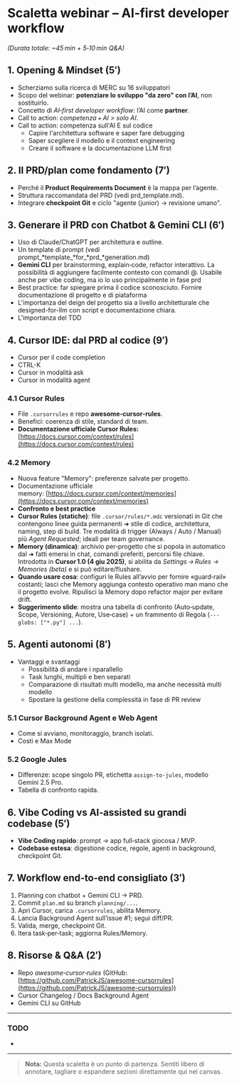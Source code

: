 # Scaletta webinar – AI‑first developer workflow

*(Durata totale: \~45 min + 5‑10 min Q&A)*

## 1. Opening & Mindset (5′)

- Scherziamo sulla ricerca di MERC su 16 sviluppatori
- Scopo del webinar: **potenziare lo sviluppo "da zero" con l’AI**, non sostituirlo.
- Concetto di *AI‑first developer workflow*: l’AI come **partner**.
- Call to action: *competenza + AI > solo AI*.
- Call to action: competenza sull'AI E sul codice 
  - Capire l'architettura software e saper fare debugging
  - Saper scegliere il modello e il context engineering
  - Creare il software e la documentazione LLM first

## 2. Il PRD/plan come fondamento (7′)

- Perché il **Product Requirements Document** è la mappa per l’agente.
- Struttura raccomandata del PRD (vedi prd\_template.md).
- Integrare **checkpoint Git** e ciclo "agente (junior) → revisione umano".

## 3. Generare il PRD con Chatbot & Gemini CLI (6′)

- Uso di Claude/ChatGPT per architettura e outline. 
- Un template di prompt (vedi prompt\_*template\_*for\_*prd\_*generation.md)
- **Gemini CLI** per brainstorming, explain‑code, refactor interattivo. La possibilità di aggiungere facilmente contesto con comandi @. Usabile anche per vibe coding, ma io lo uso principalmente in fase prd
- Best practice: far spiegare prima il codice sconosciuto. Fornire documentazione di progetto e di piataforma
- L'importanza del deign del progetto sia a livello architetturale che designed-for-llm con script e documentazione chiara.
- L'importanza del TDD

## 4. Cursor IDE: dal PRD al codice (9′)

- Cursor per il code completion
- CTRL-K
- Cursor in modalità ask
- Cursor in modalità agent

### 4.1 Cursor Rules

- File `.cursorrules` e repo **awesome‑cursor‑rules**.
- Benefici: coerenza di stile, standard di team.
- **Documentazione ufficiale Cursor Rules:** [https://docs.cursor.com/context/rules](https://docs.cursor.com/context/rules)

### 4.2 Memory

- Nuova feature "Memory": preferenze salvate per progetto.
- Documentazione ufficiale memory: [https://docs.cursor.com/context/memories](https://docs.cursor.com/context/memories)
- **Confronto e best practice**
- **Cursor Rules (statiche)**: file `.cursor/rules/*.mdc` versionati in Git che contengono linee guida permanenti ➜ stile di codice, architettura, naming, step di build. Tre modalità di trigger (Always / Auto / Manual) più *Agent Requested*; ideali per team governance.
- **Memory (dinamica)**: archivio per‑progetto che si popola in automatico dal  ➜ fatti emersi in chat, comandi preferiti, percorsi file chiave. Introdotta in **Cursor 1.0 (4 giu 2025)**, si abilita da *Settings → Rules → Memories (beta)* e si può editare/flushare.
- **Quando usare cosa**: configuri le Rules all’avvio per fornire «guard‑rail» costanti; lasci che Memory aggiunga contesto operativo man mano che il progetto evolve. Ripulisci la Memory dopo refactor major per evitare drift.
- **Suggerimento slide**: mostra una tabella di confronto (Auto‑update, Scope, Versioning, Autore, Use‑case) + un frammento di Regola (`---
  globs: ["*.py"]
  ...`).

## 5. Agenti autonomi (8′)

- Vantaggi e svantaggi
  - Possibilità di andare i nparallello
  - Task lunghi, multipli e ben separati
  - Comparazione di risultati multi modello, ma anche necessità multi modello
  - Spostare la gestione della complessità in fase di PR review

### 5.1 Cursor Background Agent e Web Agent

- Come si avviano, monitoraggio, branch isolati.
- Costi e Max Mode

### 5.2 Google Jules

- Differenze: scope singolo PR, etichetta `assign-to-jules`, modello Gemini 2.5 Pro.
- Tabella di confronto rapida.

## 6. Vibe Coding vs AI‑assisted su grandi codebase (5′)

- **Vibe Coding rapido**: prompt → app full‑stack giocosa / MVP.
- **Codebase estesa**: digestione codice, regole, agenti in background, checkpoint Git.

## 7. Workflow end‑to‑end consigliato (3′)

1. Planning con chatbot + Gemini CLI → PRD.
2. Commit `plan.md` su branch `planning/...`.
3. Apri Cursor, carica `.cursorrules`, abilita Memory.
4. Lancia Background Agent sull’issue #1; segui diff/PR.
5. Valida, merge, checkpoint Git.
6. Itera task‑per‑task; aggiorna Rules/Memory.

## 8. Risorse & Q&A (2′)

- Repo *awesome‑cursor‑rules* (GitHub: [https://github.com/PatrickJS/awesome-cursorrules](https://github.com/PatrickJS/awesome-cursorrules))
- Cursor Changelog / Docs Background Agent
- Gemini CLI su GitHub

---

### TODO

-

---

> **Nota:** Questa scaletta è un punto di partenza. Sentiti libero di annotare, tagliare o espandere sezioni direttamente qui nel canvas.

